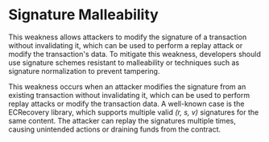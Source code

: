 # Signature Malleability

This weakness allows attackers to modify the signature of a transaction without invalidating it, which can be used to perform a replay attack or modify the transaction's data. To mitigate this weakness, developers should use signature schemes resistant to malleability or techniques such as signature normalization to prevent tampering.

This weakness occurs when an attacker modifies the signature from an existing transaction without invalidating it, which can be used to perform replay attacks or modify the transaction data. A well-known case is the ECRecovery library, which supports multiple valid *(r, s, v)* signatures for the same content.
The attacker can replay the signatures multiple times, causing unintended actions or draining funds from the contract.
